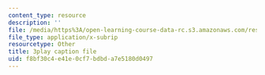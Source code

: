 ```yaml
---
content_type: resource
description: ''
file: /media/https%3A/open-learning-course-data-rc.s3.amazonaws.com/res-18-007-calculus-revisited-multivariable-calculus-fall-2011/f8bf30c4e41e0cf7bdbda7e5180d0497_a-w4F0c57nE.srt
file_type: application/x-subrip
resourcetype: Other
title: 3play caption file
uid: f8bf30c4-e41e-0cf7-bdbd-a7e5180d0497
---
```

